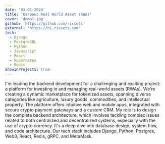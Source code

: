```yaml
---
date: '03-01-2024'
title: 'Karpous Real World Asset (RWA)'
cover: 'demo1.jpg'
github: 'https://github.com/rissets'
external: 'https://hi.rissets.com'
tech:
  - Django
  - PostgreSQL
  - Python
  - Javascript
  - React
  - Kubernetes
  - Redis
showInProjects: true
---
```


I'm leading the backend development for a challenging and exciting project: a platform for investing in and managing real-world assets (RWAs). We're creating a dynamic marketplace for tokenized assets, spanning diverse categories like agriculture, luxury goods, commodities, and intellectual property. The platform offers intuitive web and mobile apps, integrated with secure crypto payment gateways and a custom CRM. My role is to design the complete backend architecture, which involves tackling complex issues related to both centralized and decentralized systems, especially with the use of crypto currency. It's a deep dive into database design, system flow, and code architecture. Our tech stack includes Django, Python, Postgres, Web3, React, Redis, gRPC, and MetaMask.
